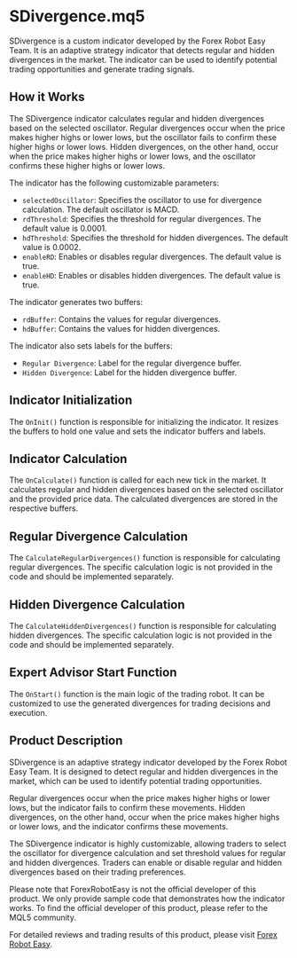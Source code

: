 # SDivergence.mq5

SDivergence is a custom indicator developed by the Forex Robot Easy Team. It is an adaptive strategy indicator that detects regular and hidden divergences in the market. The indicator can be used to identify potential trading opportunities and generate trading signals.

## How it Works

The SDivergence indicator calculates regular and hidden divergences based on the selected oscillator. Regular divergences occur when the price makes higher highs or lower lows, but the oscillator fails to confirm these higher highs or lower lows. Hidden divergences, on the other hand, occur when the price makes higher highs or lower lows, and the oscillator confirms these higher highs or lower lows.

The indicator has the following customizable parameters:
- `selectedOscillator`: Specifies the oscillator to use for divergence calculation. The default oscillator is MACD.
- `rdThreshold`: Specifies the threshold for regular divergences. The default value is 0.0001.
- `hdThreshold`: Specifies the threshold for hidden divergences. The default value is 0.0002.
- `enableRD`: Enables or disables regular divergences. The default value is true.
- `enableHD`: Enables or disables hidden divergences. The default value is true.

The indicator generates two buffers:
- `rdBuffer`: Contains the values for regular divergences.
- `hdBuffer`: Contains the values for hidden divergences.

The indicator also sets labels for the buffers:
- `Regular Divergence`: Label for the regular divergence buffer.
- `Hidden Divergence`: Label for the hidden divergence buffer.

## Indicator Initialization

The `OnInit()` function is responsible for initializing the indicator. It resizes the buffers to hold one value and sets the indicator buffers and labels.

## Indicator Calculation

The `OnCalculate()` function is called for each new tick in the market. It calculates regular and hidden divergences based on the selected oscillator and the provided price data. The calculated divergences are stored in the respective buffers.

## Regular Divergence Calculation

The `CalculateRegularDivergences()` function is responsible for calculating regular divergences. The specific calculation logic is not provided in the code and should be implemented separately.

## Hidden Divergence Calculation

The `CalculateHiddenDivergences()` function is responsible for calculating hidden divergences. The specific calculation logic is not provided in the code and should be implemented separately.

## Expert Advisor Start Function

The `OnStart()` function is the main logic of the trading robot. It can be customized to use the generated divergences for trading decisions and execution.

## Product Description

SDivergence is an adaptive strategy indicator developed by the Forex Robot Easy Team. It is designed to detect regular and hidden divergences in the market, which can be used to identify potential trading opportunities.

Regular divergences occur when the price makes higher highs or lower lows, but the indicator fails to confirm these movements. Hidden divergences, on the other hand, occur when the price makes higher highs or lower lows, and the indicator confirms these movements.

The SDivergence indicator is highly customizable, allowing traders to select the oscillator for divergence calculation and set threshold values for regular and hidden divergences. Traders can enable or disable regular and hidden divergences based on their trading preferences.

Please note that ForexRobotEasy is not the official developer of this product. We only provide sample code that demonstrates how the indicator works. To find the official developer of this product, please refer to the MQL5 community.

For detailed reviews and trading results of this product, please visit [Forex Robot Easy](https://forexroboteasy.com/forex-robot-review/sdivergence-forex-software-adaptive-strategy-indicator-review/).
